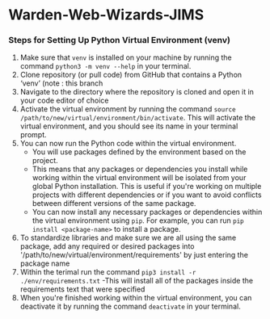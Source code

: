 # Warden-Web-Wizards-JIMS

### Steps for Setting Up Python Virtual Environment (venv)

1. Make sure that `venv` is installed on your machine by running the command `python3 -m venv --help` in your terminal.
2. Clone repository (or pull code) from GitHub that contains a Python ‘venv’ (note : this branch 
3. Navigate to the directory where the repository is cloned and open it in your code editor of choice
5. Activate the virtual environment by running the command `source /path/to/new/virtual/environment/bin/activate`. This will activate the virtual environment, and you should see its name in your terminal prompt.
6. You can now run the Python code within the virtual environment.
    - You will use packages defined by the environment based on the project.
    - This means that any packages or dependencies you install while working within the virtual environment will be isolated from your global Python installation. This is useful if you're working on multiple projects with different dependencies or if you want to avoid conflicts between different versions of the same package.
    - You can now install any necessary packages or dependencies within the virtual environment using `pip`. For example, you can run `pip install <package-name>` to install a package.
8. To standardize libraries and make sure we are all using the same package, add any required or desired packages into  '/path/to/new/virtual/environment/requirements' by just entering the package name
9. Within the terimal run the command `pip3 install -r ./env/requirements.txt`
  -This will install all of the packages inside the requirements text that were specified
7. When you're finished working within the virtual environment, you can deactivate it by running the command `deactivate` in your terminal.

